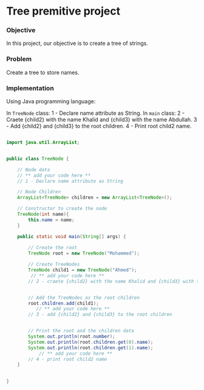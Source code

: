 # Tree premitive project

### Objective
In this project, our objective is to create a tree of strings.

### Problem
Create a tree to store names.

### Implementation

Using Java programming language: 

In `TreeNode` class:
1 - Declare name attribute as String.
In `main` class:
2 - Craete {child2} with the name Khalid and {child3} with the name Abdullah.
3 - Add {child2} and {child3} to the root children.
4 - Print root child2 name.



```java

import java.util.ArrayList;


public class TreeNode {

    // Node data
    // ** add your code here **
    // 1 - Declare name attribute as String

    // Node Children
    ArrayList<TreeNode> children = new ArrayList<TreeNode>();

    // Constructor to create the node
    TreeNode(int name){
        this.name = name;
    }

    public static void main(String[] args) {
        
        // Create the root
        TreeNode root = new TreeNode("Mohammed");

        // Create TreeNodes
        TreeNode child1 = new TreeNode("Ahmed");
         // ** add your code here **
        // 2 - craete {child2} with the name Khalid and {child3} with the name Abdullah 


        // Add the TreeNodes as the root children
        root.children.add(child1);
           // ** add your code here **
        // 3 - add {child2} and {child3} to the root children 


        // Print the root and the children data
        System.out.println(root.number);
        System.out.println(root.children.get(0).name);
        System.out.println(root.children.get(1).name);
            // ** add your code here **
        // 4 - print root child2 name
    }

    
}

```
